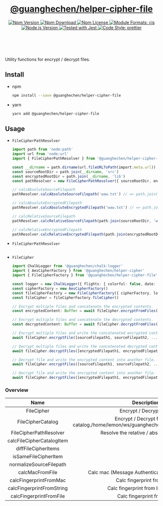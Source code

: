 <header>
  <h1 align="center">
    <a href="https://github.com/guanghechen/node-scaffolds/tree/@guanghechen/helper-cipher-file@5.0.12/packages/helper-cipher-file#readme">@guanghechen/helper-cipher-file</a>
  </h1>
  <div align="center">
    <a href="https://www.npmjs.com/package/@guanghechen/helper-cipher-file">
      <img
        alt="Npm Version"
        src="https://img.shields.io/npm/v/@guanghechen/helper-cipher-file.svg"
      />
    </a>
    <a href="https://www.npmjs.com/package/@guanghechen/helper-cipher-file">
      <img
        alt="Npm Download"
        src="https://img.shields.io/npm/dm/@guanghechen/helper-cipher-file.svg"
      />
    </a>
    <a href="https://www.npmjs.com/package/@guanghechen/helper-cipher-file">
      <img
        alt="Npm License"
        src="https://img.shields.io/npm/l/@guanghechen/helper-cipher-file.svg"
      />
    </a>
    <a href="#install">
      <img
        alt="Module Formats: cjs"
        src="https://img.shields.io/badge/module_formats-cjs-green.svg"
      />
    </a>
    <a href="https://github.com/nodejs/node">
      <img
        alt="Node.js Version"
        src="https://img.shields.io/node/v/@guanghechen/helper-cipher-file"
      />
    </a>
    <a href="https://github.com/facebook/jest">
      <img
        alt="Tested with Jest"
        src="https://img.shields.io/badge/tested_with-jest-9c465e.svg"
      />
    </a>
    <a href="https://github.com/prettier/prettier">
      <img
        alt="Code Style: prettier"
        src="https://img.shields.io/badge/code_style-prettier-ff69b4.svg?style=flat-square"
      />
    </a>
  </div>
</header>
<br/>

Utility functions for encrypt / decrypt files.


## Install

* npm

  ```bash
  npm install --save @guanghechen/helper-cipher-file
  ```

* yarn

  ```bash
  yarn add @guanghechen/helper-cipher-file
  ```

## Usage

* `FileCipherPathResolver`

  ```typescript
  import path from 'node:path'
  import url from 'node:url'
  import { FileCipherPathResolver } from '@guanghechen/helper-cipher-file'

  const __dirname = path.dirname(url.fileURLToPath(import.meta.url))
  const sourceRootDir = path.join(__dirname, 'src')
  const encryptedRootDir = path.join(__dirname, 'lib')
  const pathResolver = new FileCipherPathResolver({ sourceRootDir, encryptedRootDir })

  // calcAbsoluteSourceFilepath
  pathResolver.calcAbsoluteSourceFilepath('waw.txt') // => path.join(sourceRootDir, 'waw.txt')

  // calcAbsoluteEncryptedFilepath
  pathResolver.calcAbsoluteEncryptedFilepath('waw.txt') // => path.join(encryptedRootDir, 'waw.txt')

  // calcRelativeSourceFilepath
  pathResolver.calcRelativeSourceFilepath(path.join(sourceRootDir, 'waw.txt')) // => 'waw.txt'

  // calcRelativeEncryptedFilepath
  pathResolver.calcRelativeEncryptedFilepath(path.join(encryptedRootDir, 'waw.txt')) // => 'waw.txt'
  ```

* `FileCipherPathResolver`

  ```typescript

  ```

* `FileCipher`

  ```typescript
  import ChalkLogger from '@guanghechen/chalk-logger'
  import { AesCipherFactory } from '@guanghechen/helper-cipher'
  import { FileCipherFactory } from '@guanghechen/helper-cipher-file'

  const logger = new ChalkLogger({ flights: { colorful: false, date: false } })
  const cipherFactory = new AesCipherFactory()
  const fileCipherFactory = new FileCipherFactory({ cipherFactory, logger })
  const fileCipher = fileCipherFactory.fileCipher()

  // Encrypt multiple files and concatenate the encrypted contents.
  const encryptedContent: Buffer = await fileCipher.encryptFromFiles([sourceFilepath, sourceFilepath2, ...])

  // Encrypt multiple files and concatenate the decrypted contents.
  const decryptedContent: Buffer = await fileCipher.decryptFromFiles([encryptedFilepath1, encryptedFilepath2, ...])

  // Encrypt multiple files and write the concatenated encrypted contents into another file.
  await fileCipher.encryptFile([sourceFilepath1, sourceFilepath2, ...], outputFilepath)

  // Decrypt multiple files and write the concatenated decrypted contents into another file.
  await fileCipher.decryptFiles([encryptedFilepath1, encryptedFilepath2, ...], outputFilepath)

  // Decrypt file and write the encrypted content into another file.
  await fileCipher.encryptFiles([sourceFilepath1, sourceFilepath2, ...], outputFilepath)

  // Decrypt file and write the encrypted content into another file.
  await fileCipher.decryptFiles([encryptedFilepath1, encryptedFilepath2, ...], outputFilepath)
  ```


### Overview

Name                      | Description
:------------------------:|:----------------------------:
FileCipher                | Encrypt / Decrypt files.
FileCipherCatalog         | Encrypt / Decrypt files with catalog./home/lemon/ws/guanghechen/sora/packages/mac/src
FileCipherPathResolver    | Resolve the relative / absolute filepaths.
calcFileCipherCatalogItem |
diffFileCipherItems       |
isSameFileCipherItem      |
normalizeSourceFilepath   |
calcMacFromFile           | Calc mac (Message Authentication Code) from fle.
calcFingerprintFromMac    | Calc fingerprint from mac.
calcFingerprintFromString | Calc fingerprint from literal string.
calcFingerprintFromFile   | Calc fingerprint from file.



[homepage]: https://github.com/guanghechen/node-scaffolds/tree/@guanghechen/helper-cipher-file@5.0.12/packages/helper-cipher-file#readme
